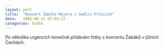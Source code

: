 ```yaml
---
layout: post
title:  "Koncert Žabího Majera v Sedlci-Prčicích"
date:   2005-08-21 07:04:12
categories: hudba
---
```


Po několika urgencích konečně přidávám fotky z koncertu Žabáků v jižních Čechách.